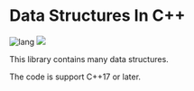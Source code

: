 Data Structures In C++
==========

![lang](https://img.shields.io/badge/Language-C++-cyan.svg) ![](https://img.shields.io/badge/C++-17-yellow.svg)

This library contains many data structures.

The code is support C++17 or later.


